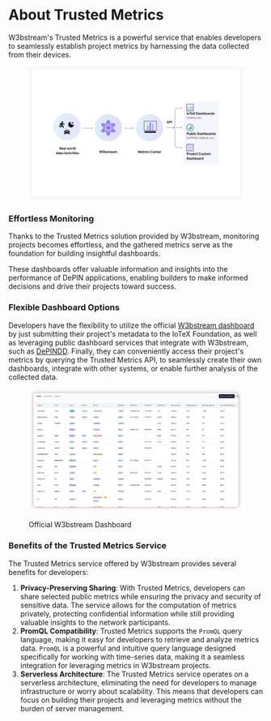 # About Trusted Metrics

W3bstream's Trusted Metrics is a powerful service that enables developers to seamlessly establish project metrics by harnessing the data collected from their devices.&#x20;

<figure><img src="../.gitbook/assets/img_v2_252d5929-cc31-4fc4-ad20-5c1092bb000h.jpg" alt=""><figcaption></figcaption></figure>

### Effortless Monitoring

Thanks to the Trusted Metrics solution provided by W3bstream, monitoring projects becomes effortless, and the gathered metrics serve as the foundation for building insightful dashboards.

These dashboards offer valuable information and insights into the performance of DePIN applications, enabling builders to make informed decisions and drive their projects toward success.&#x20;

### Flexible Dashboard Options

Developers have the flexibility to utilize the official [W3bstream dashboard ](https://metrics.w3bstream.com)by just submitting their project's metadata to the IoTeX Foundation, as well as leveraging public dashboard services that integrate with W3bstream, such as [DePINDD](https://depindd.com/). Finally, they can conveniently access their project's metrics by querying the Trusted Metrics API, to seamlessly create their own dashboards, integrate with other systems, or enable further analysis of the collected data.&#x20;

<figure><img src="../.gitbook/assets/image (4).png" alt=""><figcaption><p>Official W3bstream Dashboard</p></figcaption></figure>

### Benefits of the Trusted Metrics Service

The Trusted Metrics service offered by W3bstream provides several benefits for developers:

1. **Privacy-Preserving Sharing**: With Trusted Metrics, developers can share selected public metrics while ensuring the privacy and security of sensitive data. The service allows for the computation of metrics privately, protecting confidential information while still providing valuable insights to the network participants.
2. **PromQL Compatibility**: Trusted Metrics supports the `PromQL` query language, making it easy for developers to retrieve and analyze metrics data. `PromQL` is a powerful and intuitive query language designed specifically for working with time-series data, making it a seamless integration for leveraging metrics in W3bstream projects.
3. **Serverless Architecture**: The Trusted Metrics service operates on a serverless architecture, eliminating the need for developers to manage infrastructure or worry about scalability. This means that developers can focus on building their projects and leveraging metrics without the burden of server management.&#x20;
